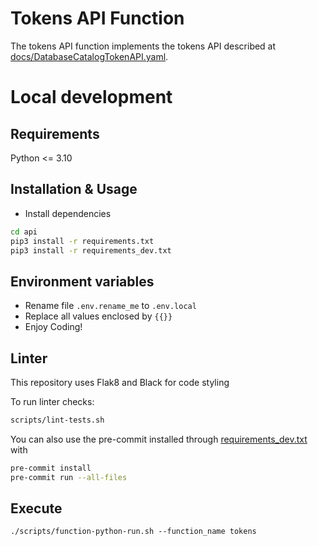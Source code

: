 # Tokens API Function
The tokens API function implements the tokens API described at [docs/DatabaseCatalogTokenAPI.yaml](https://mobilitydata.github.io/mobility-feed-api/SwaggerUI/index.html?urls.primaryName=Tokens).

# Local development

## Requirements

Python <= 3.10

## Installation & Usage

- Install dependencies
```bash
cd api
pip3 install -r requirements.txt
pip3 install -r requirements_dev.txt
```

## Environment variables
- Rename file `.env.rename_me` to `.env.local`
- Replace all values enclosed by `{{}}`
- Enjoy Coding!

## Linter
This repository uses Flak8 and Black for code styling

To run linter checks:

```bash
scripts/lint-tests.sh
```

You can also use the pre-commit installed through [requirements_dev.txt](api%2Frequirements_dev.txt) with
```bash
pre-commit install
pre-commit run --all-files
```

## Execute
```
./scripts/function-python-run.sh --function_name tokens
```